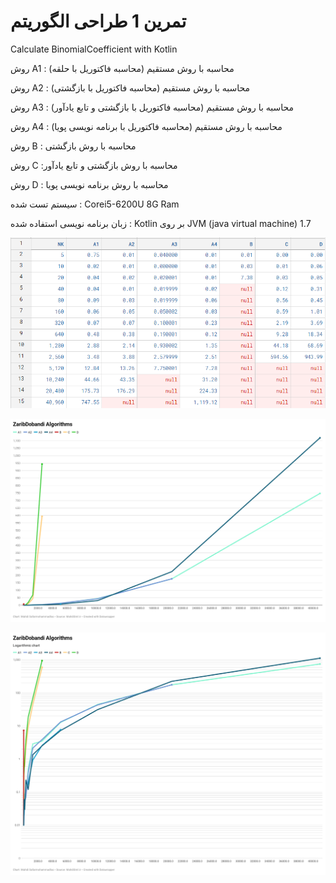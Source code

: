 # تمرین 1 طراحی الگوریتم

Calculate BinomialCoefficient with Kotlin

روش A1 : محاسبه با روش مستقیم (محاسبه فاکتوریل با حلقه)


روش A2 : محاسبه با روش مستقیم (محاسبه فاکتوریل با بازگشتی)


روش A3 : محاسبه با روش مستقیم (محاسبه فاکتوریل با بازگشتی و تابع یادآور)


روش A4 : محاسبه با روش مستقیم (محاسبه فاکتوریل با برنامه نویسی پویا)


روش B : محاسبه با روش بازگشتی

روش C :محاسبه با روش بازگشتی و تابع یادآور

روش D : محاسبه با روش برنامه نویسی پویا

سیستم تست شده :
Corei5-6200U
8G Ram

زبان برنامه نویسی استفاده شده : Kotlin
بر روی JVM (java virtual machine) 1.7


![](/dboandy.png)


![](second.png)


![](/8eoBs-zaribdobandi-algorithms.png)
